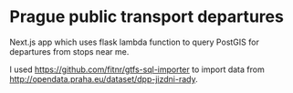# Prague public transport departures

Next.js app which uses flask lambda function to query PostGIS for departures from stops near me.

I used https://github.com/fitnr/gtfs-sql-importer to import data from http://opendata.praha.eu/dataset/dpp-jizdni-rady.